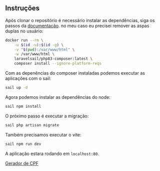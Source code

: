 ## Instruções

Após clonar o repositório é necessário instalar as dependências, siga os passos da [documentação](https://laravel.com/docs/11.x/sail#installing-composer-dependencies-for-existing-projects).
no meu caso eu precisei remover as aspas duplas no usuário:

```bash
docker run --rm \
    -u $(id -u):$(id -g) \
    -v "$(pwd):/var/www/html" \
    -w /var/www/html \
    laravelsail/php83-composer:latest \
    composer install --ignore-platform-reqs
```

Com as depenências do composer instaladas podemos executar as aplicações com o sail:

```bash
sail up -d
```

Agora podemos instalar as dependências do node:

```bash
sail npm install
```

O próximo passo é executar a migração:

```bash
sail php artisan migrate
```

Também precisamos executar o vite:

```bash
sail npm run dev
```

A aplicação estara rodando em `localhost:80`.

[Gerador de CPF](https://www.geradordecpf.org/)
